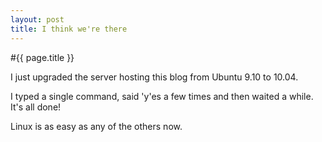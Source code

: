 ```yaml
---
layout: post
title: I think we're there
---
```


#{{ page.title }}

I just upgraded the server hosting this blog from Ubuntu 9.10 to 10.04.

I typed a single command, said 'y'es a few times and then waited a while. It's all done!

Linux is as easy as any of the others now.